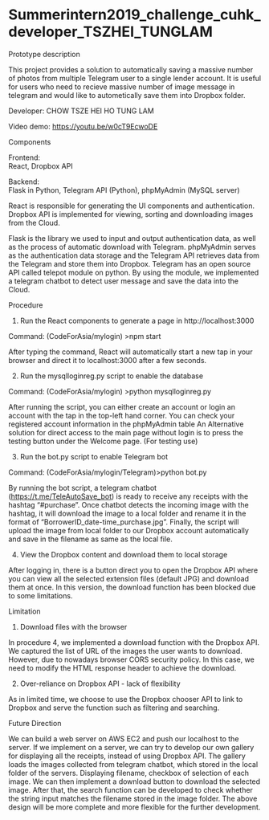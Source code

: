 # Summerintern2019_challenge_cuhk_developer_TSZHEI_TUNGLAM

Prototype description

This project provides a solution to automatically saving a massive number of photos from multiple Telegram user to a single lender account. It is useful for users who need to recieve massive number of image message in telegram and would like to autometically save them into Dropbox folder.

Developer:
CHOW TSZE HEI
HO TUNG LAM

Video demo: https://youtu.be/w0cT9EcwoDE

Components

Frontend:                     
React, Dropbox API                   

Backend:                
Flask in Python, Telegram API (Python), phpMyAdmin (MySQL server)

React is responsible for generating the UI components and authentication. Dropbox API is implemented for viewing, sorting and downloading images from the Cloud.

Flask is the library we used to input and output authentication data, as well as the process of automatic download with Telegram. phpMyAdmin serves as the authentication data storage and the Telegram API retrieves data from the Telegram and store them into Dropbox.
Telegram has an open source API called telepot module on python. By using the module, we implemented a telegram chatbot to detect user message and save the data into the Cloud.

Procedure

1. Run the React components to generate a page in http://localhost:3000

Command: (CodeForAsia/mylogin) >npm start

After typing the command, React will automatically start a new tap in your browser and direct it to localhost:3000 after a few seconds.

2. Run the mysqlloginreg.py script to enable the database

Command: (CodeForAsia/mylogin) >python mysqlloginreg.py

After running the script, you can either create an account or login an account with the tap in the top-left hand corner.
You can check your registered account information in the phpMyAdmin table
An Alternative solution for direct access to the main page without login is to press the testing button under the Welcome page. (For testing use)

3. Run the bot.py script to enable Telegram bot

Command: (CodeForAsia/mylogin/Telegram)>python bot.py

By running the bot script, a telegram chatbot (https://t.me/TeleAutoSave_bot) is ready to receive any receipts with the hashtag “#purchase”.
Once chatbot detects the incoming image with the hashtag, it will download the image to a local folder and rename it in the format of “BorrowerID_date-time_purchase.jpg”.
Finally, the script will upload the image from local folder to our Dropbox account automatically and save in the filename as same as the local file.

4. View the Dropbox content and download them to local storage

After logging in, there is a button direct you to open the Dropbox API where you can view all the selected extension files (default JPG) and download them at once. In this version, the download function has been blocked due to some limitations.

Limitation

1. Download files with the browser

In procedure 4, we implemented a download function with the Dropbox API. We captured the list of URL of the images the user wants to download. However, due to nowadays browser CORS security policy. In this case, we need to modify the HTML response header to achieve the download.

2. Over-reliance on Dropbox API - lack of flexibility

As in limited time, we choose to use the Dropbox chooser API to link to Dropbox and serve the function such as filtering and searching. 


Future Direction

We can build a web server on AWS EC2 and push our localhost to the server. If we implement on a server, we can try to develop our own gallery for displaying all the receipts, instead of using Dropbox API. The gallery loads the images collected from telegram chatbot, which stored in the local folder of the servers. Displaying filename, checkbox of selection of each image. We can then implement a download button to download the selected image. After that, the search function can be developed to check whether the string input matches the filename stored in the image folder. The above design will be more complete and more flexible for the further development.
